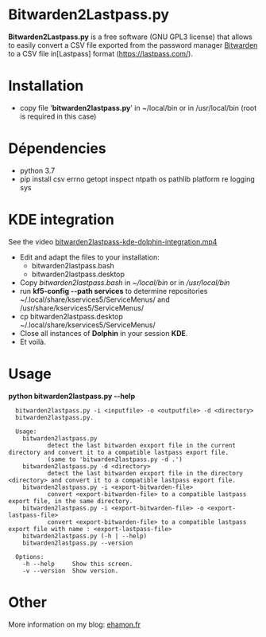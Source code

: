 # Bitwarden2Lastpass.py

**Bitwarden2Lastpass.py** is a free software (GNU GPL3 license) that allows to easily convert a CSV file exported from the password manager [Bitwarden](https://vault.bitwarden.com/) to a CSV file in[Lastpass] format (https://lastpass.com/).

# Installation
* copy file '**bitwarden2lastpass.py**' in ~/local/bin or in /usr/local/bin (root is required in this case)

# Dépendencies

* python 3.7
* pip install csv errno getopt inspect ntpath os pathlib platform re logging sys


# KDE integration

See the video [bitwarden2lastpass-kde-dolphin-integration.mp4](https://youtu.be/pdnUDLsNxMc)

* Edit and adapt the files to your installation:
  * bitwarden2lastpass.bash
  - bitwarden2lastpass.desktop
* Copy *bitwarden2lastpass.bash* in *~/local/bin* or in */usr/local/bin*
* run **kf5-config --path services** to determine repositories
      ~/.local/share/kservices5/ServiceMenus/
    and
      /usr/share/kservices5/ServiceMenus/
* cp bitwarden2lastpass.desktop ~/.local/share/kservices5/ServiceMenus/
* Close all instances of **Dolphin** in your session **KDE**.
* Et voilà.


# Usage

  **python bitwarden2lastpass.py --help**

```
  bitwarden2lastpass.py -i <inputfile> -o <outputfile> -d <directory>
  bitwarden2lastpass.py.

  Usage:
    bitwarden2lastpass.py
           detect the last bitwarden exxport file in the current directory and convert it to a compatible lastpass export file.
           (same to 'bitwarden2lastpass.py -d .')
    bitwarden2lastpass.py -d <directory>
           detect the last bitwarden exxport file in the directory <directory> and convert it to a compatible lastpass export file.
    bitwarden2lastpass.py -i <export-bitwarden-file>
           convert <export-bitwarden-file> to a compatible lastpass export file, in the same directory.
    bitwarden2lastpass.py -i <export-bitwarden-file> -o <export-lastpass-file>
           convert <export-bitwarden-file> to a compatible lastpass export file with name : <export-lastpass-file>
    bitwarden2lastpass.py (-h | --help)
    bitwarden2lastpass.py --version

  Options:
    -h --help     Show this screen.
    -v --version  Show version.

```


# Other

More information on my blog: [ehamon.fr](https://ehamon.fr/posts/20181209/bitwarden2lastpass-un-convertisseur-csv-de-bitwarden-vers-lastpass/)
